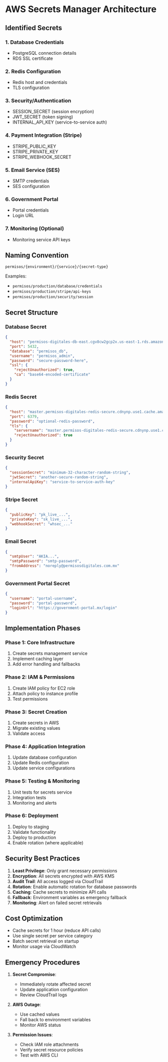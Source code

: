 # AWS Secrets Manager Architecture

## Identified Secrets

### 1. Database Credentials
- PostgreSQL connection details
- RDS SSL certificate

### 2. Redis Configuration
- Redis host and credentials
- TLS configuration

### 3. Security/Authentication
- SESSION_SECRET (session encryption)
- JWT_SECRET (token signing)
- INTERNAL_API_KEY (service-to-service auth)

### 4. Payment Integration (Stripe)
- STRIPE_PUBLIC_KEY
- STRIPE_PRIVATE_KEY
- STRIPE_WEBHOOK_SECRET

### 5. Email Service (SES)
- SMTP credentials
- SES configuration

### 6. Government Portal
- Portal credentials
- Login URL

### 7. Monitoring (Optional)
- Monitoring service API keys

## Naming Convention

```
permisos/{environment}/{service}/{secret-type}
```

Examples:
- `permisos/production/database/credentials`
- `permisos/production/stripe/api-keys`
- `permisos/production/security/session`

## Secret Structure

### Database Secret
```json
{
  "host": "permisos-digitales-db-east.cgv8cw2gcp2x.us-east-1.rds.amazonaws.com",
  "port": 5432,
  "database": "permisos_db",
  "username": "permisos_admin",
  "password": "secure-password-here",
  "ssl": {
    "rejectUnauthorized": true,
    "ca": "base64-encoded-certificate"
  }
}
```

### Redis Secret
```json
{
  "host": "master.permisos-digitales-redis-secure.cdnynp.use1.cache.amazonaws.com",
  "port": 6379,
  "password": "optional-redis-password",
  "tls": {
    "servername": "master.permisos-digitales-redis-secure.cdnynp.use1.cache.amazonaws.com",
    "rejectUnauthorized": true
  }
}
```

### Security Secret
```json
{
  "sessionSecret": "minimum-32-character-random-string",
  "jwtSecret": "another-secure-random-string",
  "internalApiKey": "service-to-service-auth-key"
}
```

### Stripe Secret
```json
{
  "publicKey": "pk_live_...",
  "privateKey": "sk_live_...",
  "webhookSecret": "whsec_..."
}
```

### Email Secret
```json
{
  "smtpUser": "AKIA...",
  "smtpPassword": "smtp-password",
  "fromAddress": "noreply@permisosdigitales.com.mx"
}
```

### Government Portal Secret
```json
{
  "username": "portal-username",
  "password": "portal-password",
  "loginUrl": "https://government-portal.mx/login"
}
```

## Implementation Phases

### Phase 1: Core Infrastructure
1. Create secrets management service
2. Implement caching layer
3. Add error handling and fallbacks

### Phase 2: IAM & Permissions
1. Create IAM policy for EC2 role
2. Attach policy to instance profile
3. Test permissions

### Phase 3: Secret Creation
1. Create secrets in AWS
2. Migrate existing values
3. Validate access

### Phase 4: Application Integration
1. Update database configuration
2. Update Redis configuration
3. Update service configurations

### Phase 5: Testing & Monitoring
1. Unit tests for secrets service
2. Integration tests
3. Monitoring and alerts

### Phase 6: Deployment
1. Deploy to staging
2. Validate functionality
3. Deploy to production
4. Enable rotation (where applicable)

## Security Best Practices

1. **Least Privilege**: Only grant necessary permissions
2. **Encryption**: All secrets encrypted with AWS KMS
3. **Audit Trail**: All access logged via CloudTrail
4. **Rotation**: Enable automatic rotation for database passwords
5. **Caching**: Cache secrets to minimize API calls
6. **Fallback**: Environment variables as emergency fallback
7. **Monitoring**: Alert on failed secret retrievals

## Cost Optimization

- Cache secrets for 1 hour (reduce API calls)
- Use single secret per service category
- Batch secret retrieval on startup
- Monitor usage via CloudWatch

## Emergency Procedures

1. **Secret Compromise**:
   - Immediately rotate affected secret
   - Update application configuration
   - Review CloudTrail logs

2. **AWS Outage**:
   - Use cached values
   - Fall back to environment variables
   - Monitor AWS status

3. **Permission Issues**:
   - Check IAM role attachments
   - Verify secret resource policies
   - Test with AWS CLI